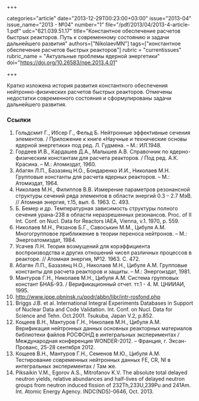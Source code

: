 +++

categories="article"
date="2013-12-29T00:23:00+03:00"
issue="2013-04"
issue_name="2013 - №04"
number="1"
file="/pdf/2013/04/2013-4-article-1.pdf"
udc="621.039.51.17"
title="Константное обеспечение расчетов быстрых реакторов. Путь к современному состоянию и задачи дальнейшего развития"
authors=["NikolaevMN"]
tags=["константное обеспечение расчетов быстрых реакторов"]
rubric = "сurrentissues"
rubric_name = "Актуальные проблемы ядерной энергетики"
doi="https://doi.org/10.26583/npe.2013.4.01"

+++

Кратко изложена история развития константного обеспечения нейтронно-физических расчетов быстрых реакторов. Отмечены недостатки современного состояния и сформулированы задачи дальнейшего развития.

### Ссылки

1. Гольдсмит Г., Ибсер Г., Фельд Б. Нейтронные эффективные сечения элементов. / Приложение к книге «Научные и технические основы ядерной энергетики» под ред. Л. Гудмена. – М.: ИЛ.1948.
2. Гордеев И.В., Кардашев Д.А., Малышев А.В. Справочник по ядерно-физическим константам для расчета реакторов. / Под ред. А.К. Красина. – М.: Атомиздат, 1960.
3. Абагян Л.П., Базазянц Н.О., Бондаренко И.И., Николаев М.Н. Групповые константы для расчета ядерных реакторов. – М.: Атомиздат, 1964.
4. Николаев М.Н., Филиппов В.В. Измерение параметров резонансной структуры сечений ряда элементов в области энергий 0.3 – 2.7 МэВ. // Атомная энергия, т.15, вып. 6. 1963. С. 493.
5. Б. Бемер и др. Температурная зависимость структуры полного сечения урана-238 в области неразрешенных резонансов. Proc. of II Int. Conf. on Nucl. Data for Reactors IAEA, Vienna, v.1. 1970, p. 559.
6. Николаев М.Н., Рязанов Б.Г., Савоськин М.М., Цибуля А.М. Многогрупповое приближение в теории переноса нейтронов. – М.: Энергоатомиздат, 1984.
7. Усачев Л.Н. Теория возмущений для корэффициента воспроизводства и других отношений чисел различных процессов в реакторе. // Атомная энергия, №12. 1963. С. 472.
8. Абагян Л.П., Базазянц Н.О., Николаев М.Н., Цибуля А.М. Групповые константы для расчета реакторов и защиты. – М.: Энергоиздат, 1981.
9. Мантуров Г.Н., Николаев М.Н., Цибуля А.М. Система групповых констант БНАБ-93. / Верификационный отчет. тт.1 - 4. М. ЦНИИАИ, 1995.
10. http://www.ippe.obninsk.ru/podr/abbn/libr/intr-rosfond.php
11. Briggs J.B. et al. International Integral Experiments Databases in Support of Nuclear Data and Code Validation. Int. Conf. on Nucl. Data for Science and Tehn. Oct.2001. Tsukuba, Japan V.2, p.852.
12. Кощеев В.Н., Мантуров Г.Н., Николаев М.Н., Цибуля А.М. Верификация нейтронных данных основных реакторных материалов библиотеки файлов РОСФОНД в интегральных экспериментах / Международная конференция WONDER-2012. – Франция, г. Эксан-Прованс, 25-28 сентября 2012.
13. Кощеев В.Н., Мантуров Г.Н., Семенов М.Ю., Цибуля А.М. Тестирование современных нейтронных данных FE, CR, NI в интегральных экспериментах / Там же.
14. Piksaikin V.M., Egorov A.S., Mitrofanov K.V. The absolute total delayed neutron yields, relative abundances and half-lives of delayed neutron groups from neutron induced fission of 232Th,233U,239Pu and 241Am. Int. Atomic Energy Agency. INDC(NDS)-0646, Oсt. 2013.